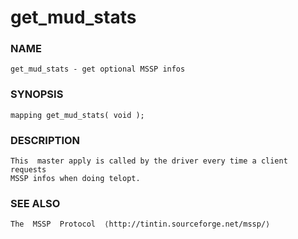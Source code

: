 # get_mud_stats

### NAME

    get_mud_stats - get optional MSSP infos

### SYNOPSIS

    mapping get_mud_stats( void );

### DESCRIPTION

    This  master apply is called by the driver every time a client requests
    MSSP infos when doing telopt.

### SEE ALSO

    The  MSSP  Protocol  ⟨http://tintin.sourceforge.net/mssp/⟩
